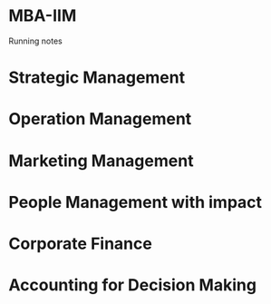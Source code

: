 # MBA-IIM
Running notes

# Strategic Management
# Operation Management
# Marketing Management
# People Management with impact
# Corporate Finance
# Accounting for Decision Making
